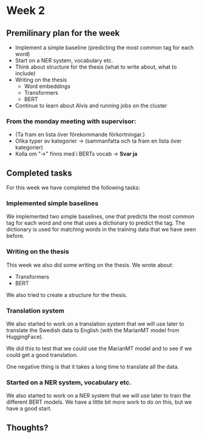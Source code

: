 # Week 2

## Premilinary plan for the week

- Implement a simple baseline (predicting the most common tag for each word)
- Start on a NER system, vocabulary etc.
- Think about structure for the thesis (what to write about, what to include)
- Writing on the thesis 
  - Word embeddings
  - Transformers
  - BERT
- Continue to learn about Alvis and running jobs on the cluster

### From the monday meeting with supervisor:

- (Ta fram en lista över förekommande förkortningar.)
- Olika typer av kategorier -> (sammanfatta och ta fram en lista över kategorier)
- Kolla om "->" finns med i BERTs vocab -> **Svar ja**

## Completed tasks

For this week we have completed the following tasks:

### Implemented simple baselines

We implemented two simple baselines, one that predicts the most common tag for each word and one that uses a dictionary to predict the tag. The dictionary is used for matching words in the training data that we have seen before.

### Writing on the thesis

This week we also did some writing on the thesis. We wrote about:
- Transformers
- BERT
  
We also tried to create a structure for the thesis.

### Translation system

We also started to work on a translation system that we will use later to translate the Swedish data to English (with the MarianMT model from HuggingFace).

We did this to test that we could use the MarianMT model and to see if we could get a good translation.

One negative thing is that it takes a long time to translate all the data. 

### Started on a NER system, vocabulary etc.

We also started to work on a NER system that we will use later to train the different BERT models. We have a little bit more work to do on this, but we have a good start.


## Thoughts?


